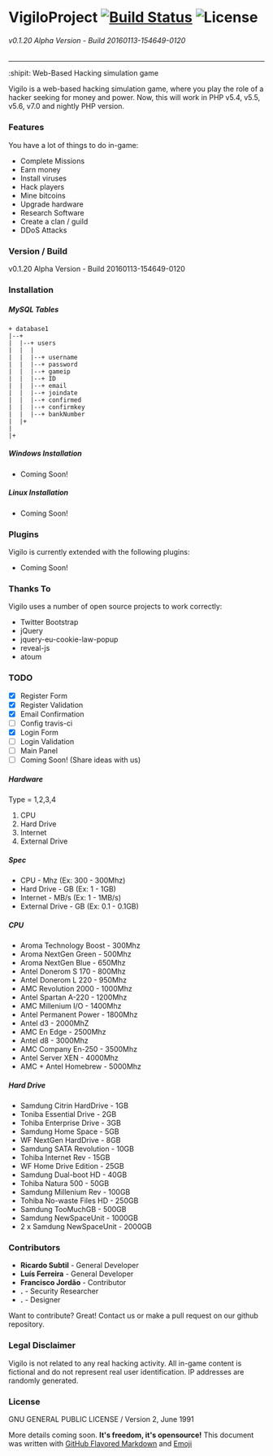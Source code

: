 # VigiloProject [![Build Status](https://travis-ci.org/vigiloproject/vigilo.svg?branch=master)](https://travis-ci.org/vigiloproject/vigilo) ![License](https://img.shields.io/badge/License-GNU_GPL-lightgrey.svg)
###### v0.1.20 Alpha Version - Build 20160113-154649-0120
------------------------------------------
:shipit: Web-Based Hacking simulation game

Vigilo is a web-based hacking simulation game, where you play the role of a hacker seeking for money and power. Now, this will work in PHP v5.4, v5.5, v5.6, v7.0 and nightly PHP version.

### Features
You have a lot of things to do in-game:
  - Complete Missions
  - Earn money
  - Install viruses
  - Hack players
  - Mine bitcoins
  - Upgrade hardware
  - Research Software
  - Create a clan / guild
  - DDoS Attacks

### Version / Build
v0.1.20 Alpha Version - Build 20160113-154649-0120

### Installation

##### MySQL Tables
```
+ database1
|--+
|  |--+ users
|  |  |
|  |  |--+ username
|  |  |--+ password
|  |  |--+ gameip
|  |  |--+ ID
|  |  |--+ email
|  |  |--+ joindate
|  |  |--+ confirmed
|  |  |--+ confirmkey
|  |  |--+ bankNumber
|  |+
|
|+
```

##### Windows Installation
 - Coming Soon!
 
##### Linux Installation
 - Coming Soon!

### Plugins
Vigilo is currently extended with the following plugins:
* Coming Soon!

### Thanks To
Vigilo uses a number of open source projects to work correctly:

* Twitter Bootstrap
* jQuery
* jquery-eu-cookie-law-popup
* reveal-js
* atoum

### TODO
 - [x] Register Form
 - [x] Register Validation
 - [x] Email Confirmation
 - [ ] Config travis-ci
 - [x] Login Form
 - [ ] Login Validation
 - [ ] Main Panel
 - [ ] Coming Soon! (Share ideas with us)

##### Hardware

Type = 1,2,3,4

1. CPU
2. Hard Drive
3. Internet
4. External Drive

##### Spec

- CPU - Mhz 	   (Ex: 300 - 300Mhz)
- Hard Drive - GB  (Ex: 1 - 1GB)
- Internet - MB/s    (Ex: 1 - 1MB/s)
- External Drive - GB (Ex: 0.1 - 0.1GB)

##### CPU

- Aroma Technology Boost - 300Mhz
- Aroma NextGen Green    - 500Mhz
- Aroma NextGen Blue     - 650Mhz
- Antel Donerom S 170    - 800Mhz
- Antel Donerom L 220    - 950Mhz
- AMC Revolution 2000    - 1000Mhz
- Antel Spartan A-220    - 1200Mhz
- AMC Millenium I/O      - 1400Mhz
- Antel Permanent Power  - 1800Mhz
- Antel d3               - 2000MhZ
- AMC En Edge            - 2500Mhz
- Antel d8               - 3000Mhz
- AMC Company En-250     - 3500Mhz
- Antel Server XEN       - 4000Mhz
- AMC + Antel Homebrew   - 5000Mhz

##### Hard Drive

- Samdung Citrin HardDrive - 1GB
- Toniba Essential Drive   - 2GB
- Tohiba Enterprise Drive  - 3GB
- Samdung Home Space       - 5GB
- WF NextGen HardDrive     - 8GB
- Samdung SATA Revolution  - 10GB
- Tohiba Internet Rev      - 15GB
- WF Home Drive Edition    - 25GB
- Samdung Dual-boot HD     - 40GB
- Tohiba Natura 500        - 50GB
- Samdung Millenium Rev    - 100GB
- Tohiba No-waste Files HD - 250GB
- Samdung TooMuchGB        - 500GB
- Samdung NewSpaceUnit     - 1000GB
- 2 x Samdung NewSpaceUnit - 2000GB

### Contributors
 - **Ricardo Subtil** - General Developer
 - **Luís Ferreira** - General Developer
 - **Francisco Jordão** - Contributor
 - **.** - Security Researcher
 - **.** - Designer

Want to contribute? Great! Contact us or make a pull request on our github repository.

### Legal Disclaimer
Vigilo is not related to any real hacking activity. All in-game content is fictional and do not represent real user identification. IP addresses are randomly generated.

### License
GNU GENERAL PUBLIC LICENSE / Version 2, June 1991


More details coming soon. **It's freedom, it's opensource!**
This document was written with [GitHub Flavored Markdown](https://guides.github.com/features/mastering-markdown/) and [Emoji](http://www.emoji-cheat-sheet.com/)
